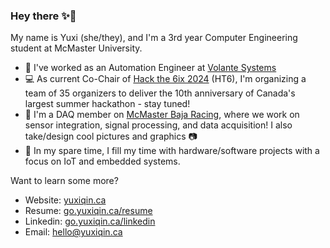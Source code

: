 ### Hey there ✨🙌
My name is Yuxi (she/they), and I'm a 3rd year Computer Engineering student at McMaster University.
- 💼 I've worked as an Automation Engineer at [Volante Systems](https://www.volantesystems.com)
- 💻 As current Co-Chair of [Hack the 6ix 2024](https://www.hackthe6ix.com) (HT6), I'm organizing a team of 35 organizers to deliver the 10th anniversary of Canada's largest summer hackathon - stay tuned!
- 🚙 I'm a DAQ member on [McMaster Baja Racing](https://www.mcmasterbaja.ca), where we work on sensor integration, signal processing, and data acquisition! I also take/design cool pictures and graphics 📷
- 🚦 In my spare time, I fill my time with hardware/software projects with a focus on IoT and embedded systems.

Want to learn some more?
- Website: [yuxiqin.ca](https://yuxiqin.ca)
- Resume: [go.yuxiqin.ca/resume](https://go.yuxiqin.ca/resume)
- Linkedin: [go.yuxiqin.ca/linkedin](https://go.yuxiqin.ca/linkedin)
- Email: [hello@yuxiqin.ca](mailto:hello@yuxiqin.ca)
